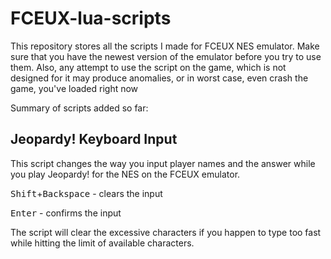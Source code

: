# FCEUX-lua-scripts
This repository stores all the scripts I made for FCEUX NES emulator. Make sure that you have the newest version of the emulator before you try to use them. Also, any attempt to use the script on the game, which is not designed for it may produce anomalies, or in worst case, even crash the game, you've loaded right now

Summary of scripts added so far:

## Jeopardy! Keyboard Input ##

This script changes the way you input player names and the answer while you play Jeopardy! for the NES on the FCEUX emulator. 

<kbd>Shift</kbd>+<kbd>Backspace</kbd> - clears the input

<kbd>Enter</kbd> - confirms the input

The script will clear the excessive characters if you happen to type too fast while hitting the limit of available characters.
